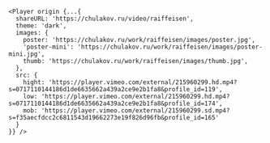 	<Player origin {...{
	  shareURL: 'https://chulakov.ru/video/raiffeisen',
	  theme: 'dark',
	  images: {
	    poster: 'https://chulakov.ru/work/raiffeisen/images/poster.jpg',
	    'poster-mini': 'https://chulakov.ru/work/raiffeisen/images/poster-mini.jpg',
	    thumb: 'https://chulakov.ru/work/raiffeisen/images/thumb.jpg',
	  },
	  src: {
	    hight: 'https://player.vimeo.com/external/215960299.hd.mp4?s=0717110144186d1de6635662a439a2ce9e2b1fa8&profile_id=119',
	    low: 'https://player.vimeo.com/external/215960299.hd.mp4?s=0717110144186d1de6635662a439a2ce9e2b1fa8&profile_id=174',
	    mob: 'https://player.vimeo.com/external/215960299.sd.mp4?s=f35aecfdcc2c6811543d19662273e19f826d96fb&profile_id=165'
	  }
	}} />

